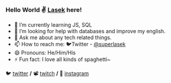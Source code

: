 ### Hello World ✌ [Lasek](https://www.github.com/superlasek) here!


- 🌱 I’m currently learning JS, SQL
- 🤔 I’m looking for help with databases and improve my english.
- 💬 Ask me about any tech related things.
- 📫 How to reach me: 🐦Twitter - [@superlasek](https://www.twitter.com/superlasek)
- 😄 Pronouns: He/Him/His
- ⚡ Fun fact: I love all kinds of spaghetti~

🐦 [twitter][twitter] **/**
📽 [twitch][twitch] **/**
📸 [instagram][instagram]

[twitter]:https://twitter.com/superlasek
[twitch]:https://twitch.tv/superlasek
[instagram]:https://instagram.com/superlasek
